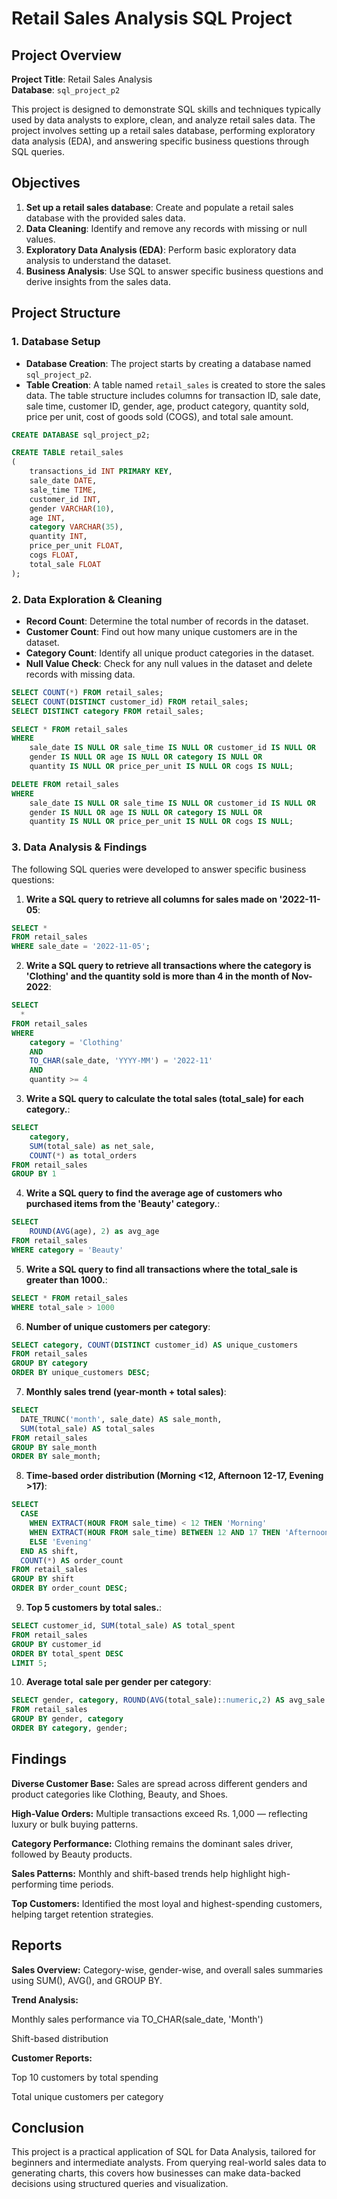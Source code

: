# Retail Sales Analysis SQL Project

## Project Overview

**Project Title**: Retail Sales Analysis  
**Database**: `sql_project_p2`

This project is designed to demonstrate SQL skills and techniques typically used by data analysts to explore, clean, and analyze retail sales data. The project involves setting up a retail sales database, performing exploratory data analysis (EDA), and answering specific business questions through SQL queries. 

## Objectives

1. **Set up a retail sales database**: Create and populate a retail sales database with the provided sales data.
2. **Data Cleaning**: Identify and remove any records with missing or null values.
3. **Exploratory Data Analysis (EDA)**: Perform basic exploratory data analysis to understand the dataset.
4. **Business Analysis**: Use SQL to answer specific business questions and derive insights from the sales data.

## Project Structure

### 1. Database Setup

- **Database Creation**: The project starts by creating a database named `sql_project_p2`.
- **Table Creation**: A table named `retail_sales` is created to store the sales data. The table structure includes columns for transaction ID, sale date, sale time, customer ID, gender, age, product category, quantity sold, price per unit, cost of goods sold (COGS), and total sale amount.

```sql
CREATE DATABASE sql_project_p2;

CREATE TABLE retail_sales
(
    transactions_id INT PRIMARY KEY,
    sale_date DATE,	
    sale_time TIME,
    customer_id INT,	
    gender VARCHAR(10),
    age INT,
    category VARCHAR(35),
    quantity INT,
    price_per_unit FLOAT,	
    cogs FLOAT,
    total_sale FLOAT
);
```

### 2. Data Exploration & Cleaning

- **Record Count**: Determine the total number of records in the dataset.
- **Customer Count**: Find out how many unique customers are in the dataset.
- **Category Count**: Identify all unique product categories in the dataset.
- **Null Value Check**: Check for any null values in the dataset and delete records with missing data.

```sql
SELECT COUNT(*) FROM retail_sales;
SELECT COUNT(DISTINCT customer_id) FROM retail_sales;
SELECT DISTINCT category FROM retail_sales;

SELECT * FROM retail_sales
WHERE 
    sale_date IS NULL OR sale_time IS NULL OR customer_id IS NULL OR 
    gender IS NULL OR age IS NULL OR category IS NULL OR 
    quantity IS NULL OR price_per_unit IS NULL OR cogs IS NULL;

DELETE FROM retail_sales
WHERE 
    sale_date IS NULL OR sale_time IS NULL OR customer_id IS NULL OR 
    gender IS NULL OR age IS NULL OR category IS NULL OR 
    quantity IS NULL OR price_per_unit IS NULL OR cogs IS NULL;
```

### 3. Data Analysis & Findings

The following SQL queries were developed to answer specific business questions:

1. **Write a SQL query to retrieve all columns for sales made on '2022-11-05**:
```sql
SELECT *
FROM retail_sales
WHERE sale_date = '2022-11-05';
```

2. **Write a SQL query to retrieve all transactions where the category is 'Clothing' and the quantity sold is more than 4 in the month of Nov-2022**:
```sql
SELECT 
  *
FROM retail_sales
WHERE 
    category = 'Clothing'
    AND 
    TO_CHAR(sale_date, 'YYYY-MM') = '2022-11'
    AND
    quantity >= 4
```

3. **Write a SQL query to calculate the total sales (total_sale) for each category.**:
```sql
SELECT 
    category,
    SUM(total_sale) as net_sale,
    COUNT(*) as total_orders
FROM retail_sales
GROUP BY 1
```

4. **Write a SQL query to find the average age of customers who purchased items from the 'Beauty' category.**:
```sql
SELECT
    ROUND(AVG(age), 2) as avg_age
FROM retail_sales
WHERE category = 'Beauty'
```

5. **Write a SQL query to find all transactions where the total_sale is greater than 1000.**:
```sql
SELECT * FROM retail_sales
WHERE total_sale > 1000
```

6. **Number of unique customers per category**:
```sql
SELECT category, COUNT(DISTINCT customer_id) AS unique_customers
FROM retail_sales
GROUP BY category
ORDER BY unique_customers DESC;
```

7. **Monthly sales trend (year-month + total sales)**:
```sql
SELECT
  DATE_TRUNC('month', sale_date) AS sale_month,
  SUM(total_sale) AS total_sales
FROM retail_sales
GROUP BY sale_month
ORDER BY sale_month;
```

8. **Time-based order distribution (Morning <12, Afternoon 12-17, Evening >17)**:
```sql
SELECT
  CASE
    WHEN EXTRACT(HOUR FROM sale_time) < 12 THEN 'Morning'
    WHEN EXTRACT(HOUR FROM sale_time) BETWEEN 12 AND 17 THEN 'Afternoon'
    ELSE 'Evening'
  END AS shift,
  COUNT(*) AS order_count
FROM retail_sales
GROUP BY shift
ORDER BY order_count DESC;
```

9. **Top 5 customers by total sales.**:
```sql
SELECT customer_id, SUM(total_sale) AS total_spent
FROM retail_sales
GROUP BY customer_id
ORDER BY total_spent DESC
LIMIT 5;
```

10. **Average total sale per gender per category**:
```sql
SELECT gender, category, ROUND(AVG(total_sale)::numeric,2) AS avg_sale
FROM retail_sales
GROUP BY gender, category
ORDER BY category, gender;
```

## Findings

**Diverse Customer Base:** Sales are spread across different genders and product categories like Clothing, Beauty, and Shoes.

**High-Value Orders:** Multiple transactions exceed Rs. 1,000 — reflecting luxury or bulk buying patterns.

**Category Performance:** Clothing remains the dominant sales driver, followed by Beauty products.

**Sales Patterns:** Monthly and shift-based trends help highlight high-performing time periods.

**Top Customers:** Identified the most loyal and highest-spending customers, helping target retention strategies.

## Reports

**Sales Overview:** Category-wise, gender-wise, and overall sales summaries using SUM(), AVG(), and GROUP BY.

**Trend Analysis:**

Monthly sales performance via TO_CHAR(sale_date, 'Month')

Shift-based distribution

**Customer Reports:**

Top 10 customers by total spending

Total unique customers per category

## Conclusion

This project is a practical application of SQL for Data Analysis, tailored for beginners and intermediate analysts. From querying real-world sales data to generating charts, this covers how businesses can make data-backed decisions using structured queries and visualization.


